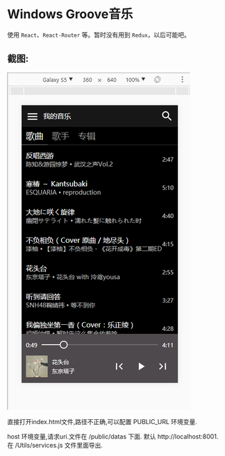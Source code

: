 # Windows Groove音乐

使用 `React`、`React-Router` 等。暂时没有用到 `Redux`，以后可能吧。

## 截图:

![截图1](./something/pic/p1.png)

直接打开index.html文件,路径不正确,可以配置 PUBLIC_URL 环境变量.

host 环境变量,请求uri.文件在 /public/datas 下面. 默认 http://localhost:8001. 在 /Utils/services.js 文件里面导出.